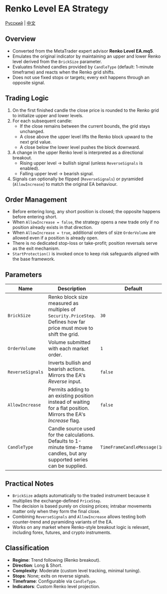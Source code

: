 # Renko Level EA Strategy
[Русский](README_ru.md) | [中文](README_cn.md)

## Overview
- Converted from the MetaTrader expert advisor **Renko Level EA.mq5**.
- Emulates the original indicator by maintaining an upper and lower Renko level derived from the `BrickSize` parameter.
- Evaluates finished candles provided by `CandleType` (default: 1-minute timeframe) and reacts when the Renko grid shifts.
- Does not use fixed stops or targets; every exit happens through an opposite signal.

## Trading Logic
1. On the first finished candle the close price is rounded to the Renko grid to initialize upper and lower levels.
2. For each subsequent candle:
   - If the close remains between the current bounds, the grid stays unchanged.
   - A close above the upper level lifts the Renko block upward to the next grid value.
   - A close below the lower level pushes the block downward.
3. A change in the upper Renko level is interpreted as a directional breakout.
   - Rising upper level → bullish signal (unless `ReverseSignals` is enabled).
   - Falling upper level → bearish signal.
4. Signals can optionally be flipped (`ReverseSignals`) or pyramided (`AllowIncrease`) to match the original EA behaviour.

## Order Management
- Before entering long, any short position is closed; the opposite happens before entering short.
- When `AllowIncrease = false`, the strategy opens a new trade only if no position already exists in that direction.
- When `AllowIncrease = true`, additional orders of size `OrderVolume` are allowed even if a position is already open.
- There is no dedicated stop-loss or take-profit; position reversals serve as the exit mechanism.
- `StartProtection()` is invoked once to keep risk safeguards aligned with the base framework.

## Parameters
| Name | Description | Default | Optimizable |
| --- | --- | --- | --- |
| `BrickSize` | Renko block size measured as multiples of `Security.PriceStep`. Defines how far price must move to shift the grid. | `30` | Yes (10 → 100 step 10) |
| `OrderVolume` | Volume submitted with each market order. | `1` | No |
| `ReverseSignals` | Inverts bullish and bearish actions. Mirrors the EA's *Reverse* input. | `false` | No |
| `AllowIncrease` | Permits adding to an existing position instead of waiting for a flat position. Mirrors the EA's *Increase* flag. | `false` | No |
| `CandleType` | Candle source used for the calculations. Defaults to 1-minute time-frame candles, but any supported series can be supplied. | `TimeFrameCandleMessage(1m)` | No |

## Practical Notes
- `BrickSize` adapts automatically to the traded instrument because it multiplies the exchange-defined `PriceStep`.
- The decision is based purely on closing prices; intrabar movements matter only when they form the final close.
- Combining `ReverseSignals` and `AllowIncrease` allows testing both counter-trend and pyramiding variants of the EA.
- Works on any market where Renko-style breakout logic is relevant, including forex, futures, and crypto instruments.

## Classification
- **Regime**: Trend following (Renko breakout).
- **Direction**: Long & Short.
- **Complexity**: Moderate (custom level tracking, minimal tuning).
- **Stops**: None; exits on reverse signals.
- **Timeframe**: Configurable via `CandleType`.
- **Indicators**: Custom Renko level projection.
